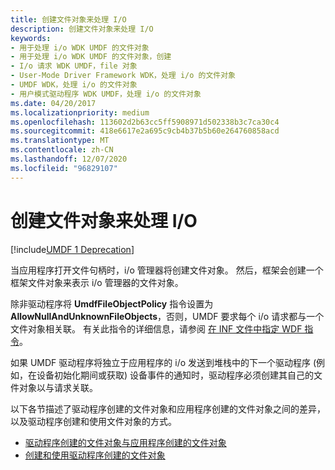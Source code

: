 ```yaml
---
title: 创建文件对象来处理 I/O
description: 创建文件对象来处理 I/O
keywords:
- 用于处理 i/o WDK UMDF 的文件对象
- 用于处理 i/o WDK UMDF 的文件对象，创建
- I/o 请求 WDK UMDF，file 对象
- User-Mode Driver Framework WDK，处理 i/o 的文件对象
- UMDF WDK，处理 i/o 的文件对象
- 用户模式驱动程序 WDK UMDF，处理 i/o 的文件对象
ms.date: 04/20/2017
ms.localizationpriority: medium
ms.openlocfilehash: 113602d2b63cc5ff5908971d502338b3c7ca30c4
ms.sourcegitcommit: 418e6617e2a695c9cb4b37b5b60e264760858acd
ms.translationtype: MT
ms.contentlocale: zh-CN
ms.lasthandoff: 12/07/2020
ms.locfileid: "96829107"
---
```

# <a name="creating-a-file-object-to-handle-io"></a>创建文件对象来处理 I/O

[!include[UMDF 1 Deprecation](../includes/umdf-1-deprecation.md)]

当应用程序打开文件句柄时，i/o 管理器将创建文件对象。 然后，框架会创建一个框架文件对象来表示 i/o 管理器的文件对象。

除非驱动程序将 **UmdfFileObjectPolicy** 指令设置为 **AllowNullAndUnknownFileObjects**，否则，UMDF 要求每个 i/o 请求都与一个文件对象相关联。 有关此指令的详细信息，请参阅 [在 INF 文件中指定 WDF 指令](specifying-wdf-directives-in-inf-files.md)。

如果 UMDF 驱动程序将独立于应用程序的 i/o 发送到堆栈中的下一个驱动程序 (例如，在设备初始化期间或获取) 设备事件的通知时，驱动程序必须创建其自己的文件对象以与请求关联。

以下各节描述了驱动程序创建的文件对象和应用程序创建的文件对象之间的差异，以及驱动程序创建和使用文件对象的方式。

-   [驱动程序创建的文件对象与应用程序创建的文件对象](driver-created-versus-application-created-file-objects.md)
-   [创建和使用驱动程序创建的文件对象](creating-and-using-driver-created-file-objects.md)

 

 





